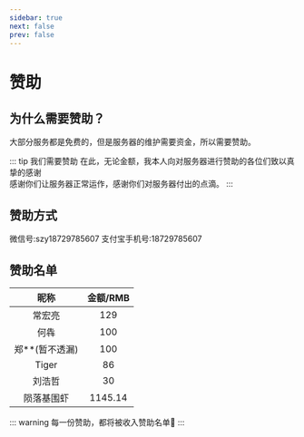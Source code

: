 ```yaml
---
sidebar: true
next: false
prev: false
---
```


# 赞助

## 为什么需要赞助？

大部分服务都是免费的，但是服务器的维护需要资金，所以需要赞助。

::: tip 我们需要赞助
在此，无论金额，我本人向对服务器进行赞助的各位们致以真挚的感谢  
感谢你们让服务器正常运作，感谢你们对服务器付出的点滴。
:::

## 赞助方式

微信号:szy18729785607  支付宝手机号:18729785607

## 赞助名单

|      昵称      | 金额/RMB |
|:--------------:|:--------:|
|     常宏亮     |   129    |
|      何犇      |   100    |
| 郑**(暂不透漏) |   100    |
|     Tiger      |    86    |
|     刘浩哲     |    30    |
|   陨落基围虾   | 1145.14  |

::: warning 每一份赞助，都将被收入赞助名单🧡
:::
